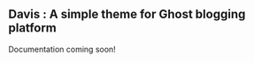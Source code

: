 Davis : A simple theme for Ghost blogging platform
-----------------------------

Documentation coming soon!

